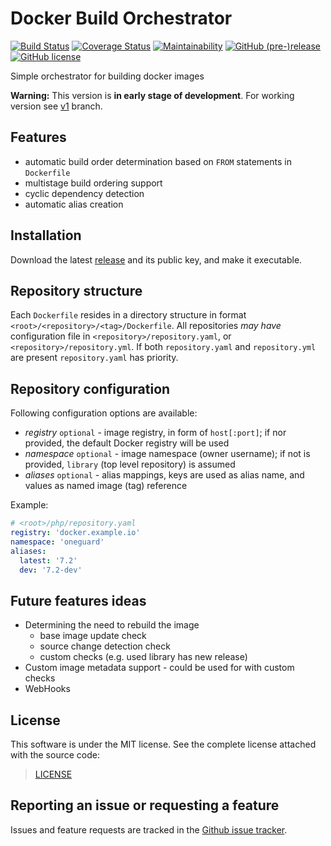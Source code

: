 # Docker Build Orchestrator

[![Build Status](https://travis-ci.com/OneGuardSolutions/docker-build-orchestrator.svg?branch=master)](https://travis-ci.com/OneGuardSolutions/docker-build-orchestrator)
[![Coverage Status](https://coveralls.io/repos/github/OneGuardSolutions/docker-build-orchestrator/badge.svg)](https://coveralls.io/github/OneGuardSolutions/docker-build-orchestrator)
[![Maintainability](https://api.codeclimate.com/v1/badges/0652bcdaf9909daf9d36/maintainability)](https://codeclimate.com/github/OneGuardSolutions/docker-build-orchestrator/maintainability)
[![GitHub (pre-)release](https://img.shields.io/github/release/OneGuardSolutions/docker-build-orchestrator/all.svg)](https://github.com/OneGuardSolutions/docker-build-orchestrator/releases)
[![GitHub license](https://img.shields.io/github/license/OneGuardSolutions/docker-build-orchestrator.svg)](https://github.com/OneGuardSolutions/docker-build-orchestrator/blob/master/LICENSE)

Simple orchestrator for building docker images

**Warning:** This version is **in early stage of development**.
For working version see
[v1](https://github.com/OneGuardSolutions/docker-build-orchestrator/tree/v1) branch.

## Features

- automatic build order determination based on `FROM` statements in `Dockerfile`
- multistage build ordering support
- cyclic dependency detection
- automatic alias creation

## Installation

Download the latest [release](https://github.com/OneGuardSolutions/docker-build-orchestrator/releases/latest)
and its public key, and make it executable.

## Repository structure

Each `Dockerfile` resides in a directory structure in format `<root>/<repository>/<tag>/Dockerfile`.
All repositories *may have* configuration file in `<repository>/repository.yaml`,
or `<repository>/repository.yml`. If both `repository.yaml` and `repository.yml`
are present `repository.yaml` has priority.

## Repository configuration

Following configuration options are available:

- *registry* `optional` - image registry, in form of `host[:port]`;
    if nor provided, the default Docker registry will be used
- *namespace* `optional` - image namespace (owner username);
    if not is provided, `library` (top level repository) is assumed
- *aliases* `optional` - alias mappings, keys are used as alias name,
    and values as named image (tag) reference

Example:

```yaml
# <root>/php/repository.yaml
registry: 'docker.example.io'
namespace: 'oneguard'
aliases:
  latest: '7.2'
  dev: '7.2-dev'
```

## Future features ideas

- Determining the need to rebuild the image
  - base image update check
  - source change detection check
  - custom checks (e.g. used library has new release)
- Custom image metadata support - could be used for with custom checks
- WebHooks

## License

This software is under the MIT license. See the complete license attached with the source code:

> [LICENSE](LICENSE)

## Reporting an issue or requesting a feature

Issues and feature requests are tracked in the
[Github issue tracker](https://github.com/OneGuardSolutions/docker-build-orchestrator/issues).
